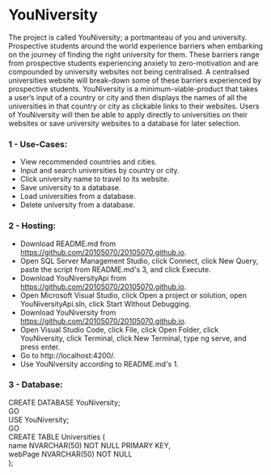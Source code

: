 # YouNiversity
The project is called YouNiversity; a portmanteau of you and university. Prospective students around the world experience barriers when embarking on the journey of finding the right university for them. These barriers range from prospective students experiencing anxiety to zero-motivation and are compounded by university websites not being centralised. A centralised universities website will break-down some of these barriers experienced by prospective students. YouNiversity is a minimum-viable-product that takes a user’s input of a country or city and then displays the names of all the universities in that country or city as clickable links to their websites. Users of YouNiversity will then be able to apply directly to universities on their websites or save university websites to a database for later selection.

### 1 - Use-Cases:
- View recommended countries and cities.	
- Input and search universities by country or city.	
- Click university name to travel to its website.	
- Save university to a database.
- Load universities from a database.	
- Delete university from a database.

### 2 - Hosting:
- Download README.md from https://github.com/20105070/20105070.github.io.
- Open SQL Server Management Studio, click Connect, click New Query, paste the script from README.md's 3, and click Execute.
- Download YouNiversityApi from https://github.com/20105070/20105070.github.io.
- Open Microsoft Visual Studio, click Open a project or solution, open YouNiversityApi.sln, click Start Without Debugging.
- Download YouNiversity from https://github.com/20105070/20105070.github.io.
- Open Visual Studio Code, click File, click Open Folder, click YouNiversity, click Terminal, click New Terminal, type ng serve, and press enter.
- Go to http://localhost:4200/.
- Use YouNiversity according to README.md's 1.

### 3 - Database:
CREATE DATABASE YouNiversity;  
GO  
USE YouNiversity;  
GO  
CREATE TABLE Universities (  
name NVARCHAR(50) NOT NULL PRIMARY KEY,  
webPage NVARCHAR(50) NOT NULL  
);
